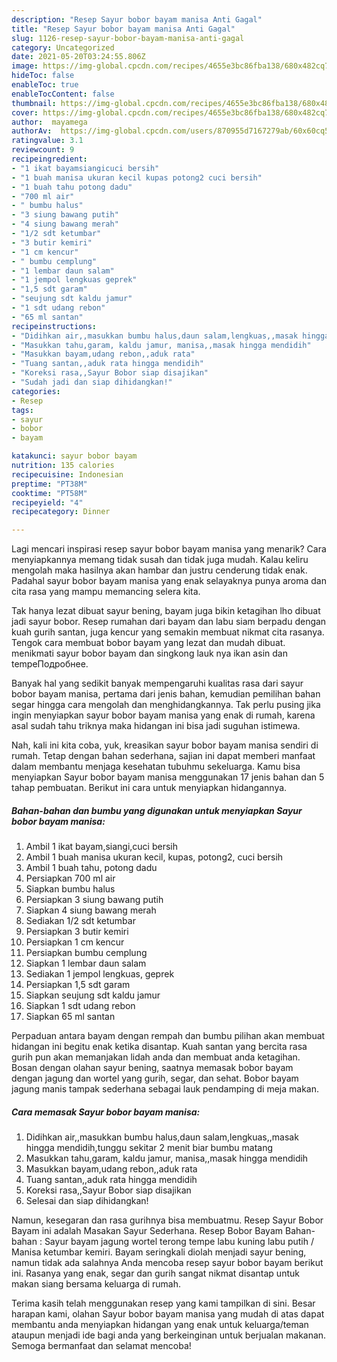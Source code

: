 ```yaml
---
description: "Resep Sayur bobor bayam manisa Anti Gagal"
title: "Resep Sayur bobor bayam manisa Anti Gagal"
slug: 1126-resep-sayur-bobor-bayam-manisa-anti-gagal
category: Uncategorized
date: 2021-05-20T03:24:55.806Z
image: https://img-global.cpcdn.com/recipes/4655e3bc86fba138/680x482cq70/sayur-bobor-bayam-manisa-foto-resep-utama.jpg
hideToc: false
enableToc: true
enableTocContent: false
thumbnail: https://img-global.cpcdn.com/recipes/4655e3bc86fba138/680x482cq70/sayur-bobor-bayam-manisa-foto-resep-utama.jpg
cover: https://img-global.cpcdn.com/recipes/4655e3bc86fba138/680x482cq70/sayur-bobor-bayam-manisa-foto-resep-utama.jpg
author:  mayamega
authorAv:  https://img-global.cpcdn.com/users/870955d7167279ab/60x60cq50/avatar.jpg
ratingvalue: 3.1
reviewcount: 9
recipeingredient:
- "1 ikat bayamsiangicuci bersih"
- "1 buah manisa ukuran kecil kupas potong2 cuci bersih"
- "1 buah tahu potong dadu"
- "700 ml air"
- " bumbu halus"
- "3 siung bawang putih"
- "4 siung bawang merah"
- "1/2 sdt ketumbar"
- "3 butir kemiri"
- "1 cm kencur"
- " bumbu cemplung"
- "1 lembar daun salam"
- "1 jempol lengkuas geprek"
- "1,5 sdt garam"
- "seujung sdt kaldu jamur"
- "1 sdt udang rebon"
- "65 ml santan"
recipeinstructions:
- "Didihkan air,,masukkan bumbu halus,daun salam,lengkuas,,masak hingga mendidih,tunggu sekitar 2 menit biar bumbu matang"
- "Masukkan tahu,garam, kaldu jamur, manisa,,masak hingga mendidih"
- "Masukkan bayam,udang rebon,,aduk rata"
- "Tuang santan,,aduk rata hingga mendidih"
- "Koreksi rasa,,Sayur Bobor siap disajikan"
- "Sudah jadi dan siap dihidangkan!"
categories:
- Resep
tags:
- sayur
- bobor
- bayam

katakunci: sayur bobor bayam 
nutrition: 135 calories
recipecuisine: Indonesian
preptime: "PT38M"
cooktime: "PT58M"
recipeyield: "4"
recipecategory: Dinner

---
```



Lagi mencari inspirasi resep sayur bobor bayam manisa yang menarik? Cara menyiapkannya memang tidak susah dan tidak juga mudah. Kalau keliru mengolah maka hasilnya akan hambar dan justru cenderung tidak enak. Padahal sayur bobor bayam manisa yang enak selayaknya punya aroma dan cita rasa yang mampu memancing selera kita.


Tak hanya lezat dibuat sayur bening, bayam juga bikin ketagihan lho dibuat jadi sayur bobor. Resep rumahan dari bayam dan labu siam berpadu dengan kuah gurih santan, juga kencur yang semakin membuat nikmat cita rasanya. Tengok cara membuat bobor bayam yang lezat dan mudah dibuat. menikmati sayur bobor bayam dan singkong lauk nya ikan asin dan tempeПодробнее.

Banyak hal yang sedikit banyak mempengaruhi kualitas rasa dari sayur bobor bayam manisa, pertama dari jenis bahan, kemudian pemilihan bahan segar hingga cara mengolah dan menghidangkannya. Tak perlu pusing jika ingin menyiapkan sayur bobor bayam manisa yang enak di rumah, karena asal sudah tahu triknya maka hidangan ini bisa jadi suguhan istimewa.


Nah, kali ini kita coba, yuk, kreasikan sayur bobor bayam manisa sendiri di rumah. Tetap dengan bahan sederhana, sajian ini dapat memberi manfaat dalam membantu menjaga kesehatan tubuhmu sekeluarga. Kamu bisa menyiapkan Sayur bobor bayam manisa menggunakan 17 jenis bahan dan 5 tahap pembuatan. Berikut ini cara untuk menyiapkan hidangannya.

<!--inarticleads1-->

##### Bahan-bahan dan bumbu yang digunakan untuk menyiapkan Sayur bobor bayam manisa:

1. Ambil 1 ikat bayam,siangi,cuci bersih
1. Ambil 1 buah manisa ukuran kecil, kupas, potong2, cuci bersih
1. Ambil 1 buah tahu, potong dadu
1. Persiapkan 700 ml air
1. Siapkan  bumbu halus
1. Persiapkan 3 siung bawang putih
1. Siapkan 4 siung bawang merah
1. Sediakan 1/2 sdt ketumbar
1. Persiapkan 3 butir kemiri
1. Persiapkan 1 cm kencur
1. Persiapkan  bumbu cemplung
1. Siapkan 1 lembar daun salam
1. Sediakan 1 jempol lengkuas, geprek
1. Persiapkan 1,5 sdt garam
1. Siapkan seujung sdt kaldu jamur
1. Siapkan 1 sdt udang rebon
1. Siapkan 65 ml santan


Perpaduan antara bayam dengan rempah dan bumbu pilihan akan membuat hidangan ini begitu enak ketika disantap. Kuah santan yang bercita rasa gurih pun akan memanjakan lidah anda dan membuat anda ketagihan. Bosan dengan olahan sayur bening, saatnya memasak bobor bayam dengan jagung dan wortel yang gurih, segar, dan sehat. Bobor bayam jagung manis tampak sederhana sebagai lauk pendamping di meja makan. 

<!--inarticleads2-->

##### Cara memasak Sayur bobor bayam manisa:

1. Didihkan air,,masukkan bumbu halus,daun salam,lengkuas,,masak hingga mendidih,tunggu sekitar 2 menit biar bumbu matang
1. Masukkan tahu,garam, kaldu jamur, manisa,,masak hingga mendidih
1. Masukkan bayam,udang rebon,,aduk rata
1. Tuang santan,,aduk rata hingga mendidih
1. Koreksi rasa,,Sayur Bobor siap disajikan
1. Selesai dan siap dihidangkan!

Namun, kesegaran dan rasa gurihnya bisa membuatmu. Resep Sayur Bobor Bayam ini adalah Masakan Sayur Sederhana. Resep Bobor Bayam Bahan-bahan : Sayur bayam jagung wortel terong tempe labu kuning labu putih / Manisa ketumbar kemiri. Bayam seringkali diolah menjadi sayur bening, namun tidak ada salahnya Anda mencoba resep sayur bobor bayam berikut ini. Rasanya yang enak, segar dan gurih sangat nikmat disantap untuk makan siang bersama keluarga di rumah. 

Terima kasih telah menggunakan resep yang kami tampilkan di sini. Besar harapan kami, olahan Sayur bobor bayam manisa yang mudah di atas dapat membantu anda menyiapkan hidangan yang enak untuk keluarga/teman ataupun menjadi ide bagi anda yang berkeinginan untuk berjualan makanan. Semoga bermanfaat dan selamat mencoba!
